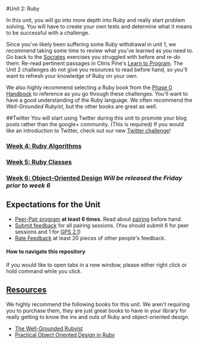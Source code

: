 #Unit 2: Ruby

In this unit, you will go into more depth into Ruby and really start problem solving. You will have to create your own tests and determine what it means to be successful with a challenge.

Since you've likely been suffering some Ruby withdrawal in unit 1, we recommend taking some time to review what you've learned as you need to. Go back to the [Socrates](https://socrates.devbootcamp.com) exercises you struggled with before and re-do them. Re-read pertinent passages in Chris Pine's [Learn to Program](http://pragprog.com/book/ltp2/learn-to-program). The Unit 2 challenges do not give you resources to read before hand, so you'll want to refresh your knowledge of Ruby on your own.

We also highly recommend selecting a Ruby book from the [Phase 0 Handbook](https://github.com/Devbootcamp/phase-0-handbook/blob/master/resources.md) to reference as you go through these challenges. You'll want to have a good understanding of the Ruby language. We often recommend the *Well-Grounded Rubyist*, but the other books are great as well.

##Twitter
You will start using Twitter during this unit to promote your blog posts rather than the google+ community. (This is required) If you would like an introduction to Twitter, check out our new [Twitter challenge](https://github.com/Devbootcamp/phase-0-unit-1/tree/master/week-1/10-twitter-intro.md)!


### [Week 4: Ruby Algorithms](week-4)
### [Week 5: Ruby Classes](week-5)
### [Week 6: Object-Oriented Design](week-6) *Will be released the Friday prior to week 6*

## Expectations for the Unit

- [Peer-Pair program](https://github.com/Devbootcamp/phase-0-handbook/blob/master/peer-pairing_sessions.md) **at least 6 times**. Read about [pairing](https://github.com/Devbootcamp/phase-0-handbook/blob/master/pairing-in-phase-0.md) before hand.
- [Submit feedback](https://socrates.devbootcamp.com/feedback/new) for all pairing sessions. (You should submit 6 for peer sessions and 1 for [GPS 2.1](https://github.com/Devbootcamp/phase-0-handbook/blob/master/guided-pairing-sessions.md))
- [Rate Feedback](https://socrates.devbootcamp.com/feedback) at least 20 pieces of other people's feedback.

#### How to navigate this repository
If you would like to open tabs in a new window, please either right click or hold command while you click.

## [Resources](https://github.com/Devbootcamp/phase-0-handbook/blob/master/resources.md)
We highly recommend the following books for this unit. We aren't requiring you to purchase them, they are just great books to have in your library for really getting to know the ins and outs of Ruby and object-oriented design.
- [The Well-Grounded Rubyist](http://www.manning.com/black2/)
- [Practical Object Oriented Design in Ruby](http://www.poodr.com/)
